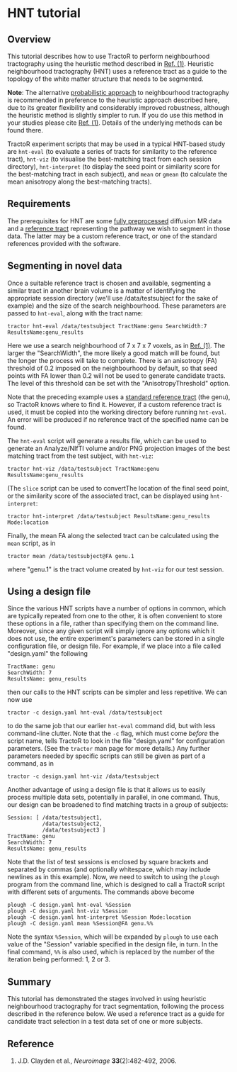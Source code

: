 # HNT tutorial

## Overview

This tutorial describes how to use TractoR to perform neighbourhood tractography using the heuristic method described in [Ref. (1)](#reference). Heuristic neighbourhood tractography (HNT) uses a reference tract as a guide to the topology of the white matter structure that needs to be segmented.

**Note**: The alternative [probabilistic approach](PNT-tutorial.html) to neighbourhood tractography is recommended in preference to the heuristic approach described here, due to its greater flexibility and considerably improved robustness, although the heuristic method is slightly simpler to run. If you do use this method in your studies please cite [Ref. (1)](#reference). Details of the underlying methods can be found there.

TractoR experiment scripts that may be used in a typical HNT-based study are `hnt-eval` (to evaluate a series of tracts for similarity to the reference tract), `hnt-viz` (to visualise the best-matching tract from each session directory), `hnt-interpret` (to display the seed point or similarity score for the best-matching tract in each subject), and `mean` or `gmean` (to calculate the mean anisotropy along the best-matching tracts).

## Requirements

The prerequisites for HNT are some [fully preprocessed](diffusion-processing.html) diffusion MR data and a [reference tract](reference-tracts.html) representing the pathway we wish to segment in those data. The latter may be a custom reference tract, or one of the standard references provided with the software.

## Segmenting in novel data

Once a suitable reference tract is chosen and available, segmenting a similar tract in another brain volume is a matter of identifying the appropriate session directory (we'll use /data/testsubject for the sake of example) and the size of the search neighbourhood. These parameters are passed to `hnt-eval`, along with the tract name:

    tractor hnt-eval /data/testsubject TractName:genu SearchWidth:7 ResultsName:genu_results

Here we use a search neighbourhood of 7 x 7 x 7 voxels, as in [Ref. (1)](#reference). The larger the "SearchWidth", the more likely a good match will be found, but the longer the process will take to complete. There is an anisotropy (FA) threshold of 0.2 imposed on the neighbourhood by default, so that seed points with FA lower than 0.2 will not be used to generate candidate tracts. The level of this threshold can be set with the "AnisotropyThreshold" option.

Note that the preceding example uses a [standard reference tract](reference-tracts.html) (the genu), so TractoR knows where to find it. However, if a custom reference tract is used, it must be copied into the working directory before running `hnt-eval`. An error will be produced if no reference tract of the specified name can be found.

The `hnt-eval` script will generate a results file, which can be used to generate an Analyze/NIfTI volume and/or PNG projection images of the best matching tract from the test subject, with `hnt-viz`:

    tractor hnt-viz /data/testsubject TractName:genu ResultsName:genu_results

(The `slice` script can be used to convertThe location of the final seed point, or the similarity score of the associated tract, can be displayed using `hnt-interpret`:

    tractor hnt-interpret /data/testsubject ResultsName:genu_results Mode:location

Finally, the mean FA along the selected tract can be calculated using the `mean` script, as in

    tractor mean /data/testsubject@FA genu.1

where "genu.1" is the tract volume created by `hnt-viz` for our test session.

## Using a design file

Since the various HNT scripts have a number of options in common, which are typically repeated from one to the other, it is often convenient to store these options in a file, rather than specifying them on the command line. Moreover, since any given script will simply ignore any options which it does not use, the entire experiment's parameters can be stored in a single configuration file, or design file. For example, if we place into a file called "design.yaml" the following

    TractName: genu
    SearchWidth: 7
    ResultsName: genu_results

then our calls to the HNT scripts can be simpler and less repetitive. We can now use

    tractor -c design.yaml hnt-eval /data/testsubject

to do the same job that our earlier `hnt-eval` command did, but with less command-line clutter. Note that the `-c` flag, which must come *before* the script name, tells TractoR to look in the file "design.yaml" for configuration parameters. (See the `tractor` man page for more details.) Any further parameters needed by specific scripts can still be given as part of a command, as in

    tractor -c design.yaml hnt-viz /data/testsubject

Another advantage of using a design file is that it allows us to easily process multiple data sets, potentially in parallel, in one command. Thus, our design can be broadened to find matching tracts in a group of subjects:

    Session: [ /data/testsubject1,
               /data/testsubject2,
               /data/testsubject3 ]
    TractName: genu
    SearchWidth: 7
    ResultsName: genu_results

Note that the list of test sessions is enclosed by square brackets and separated by commas (and optionally whitespace, which may include newlines as in this example). Now, we need to switch to using the `plough` program from the command line, which is designed to call a TractoR script with different sets of arguments. The commands above become

    plough -C design.yaml hnt-eval %Session
    plough -C design.yaml hnt-viz %Session
    plough -C design.yaml hnt-interpret %Session Mode:location
    plough -C design.yaml mean %Session@FA genu.%%

Note the syntax `%Session`, which will be expanded by `plough` to use each value of the "Session" variable specified in the design file, in turn. In the final command, `%%` is also used, which is replaced by the number of the iteration being performed: 1, 2 or 3.

## Summary

This tutorial has demonstrated the stages involved in using heuristic neighbourhood tractography for tract segmentation, following the process described in the reference below. We used a reference tract as a guide for candidate tract selection in a test data set of one or more subjects.

## Reference

1. J.D. Clayden et al., *Neuroimage* **33**(2):482-492, 2006.
